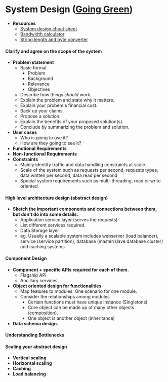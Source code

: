 # System Design ([Going Green](http://fundamentalsofsoftwarearchitecture.com/katas/kata?id=GoingGreen))
* **Resources**
  * [System design cheat sheet](https://gist.github.com/vasanthk/485d1c25737e8e72759f)
  * [Bandwidth calculator](https://www.calculator.net/bandwidth-calculator.html)
  * [String length and byte converter](https://mothereff.in/byte-counter)
#### Clarify and agree on the scope of the system
* **Problem statement**
  * Basic format
    * Problem
    * Background
    * Relevance
    * Objectives
  * Describe how things _should_ work.
  * Explain the problem and state why it matters.
  * Explain your probem's financial cost.
  * Back up your claims.
  * Propose a solution.
  * Explain the benefits of your proposed solution(s).
  * Conclude by summarizing the problem and solution.
* **User cases**
  * Who is going to use it?
  * How are they going to see it?
* **Functional Requirements**
* **Non-functional Requirements**
* **Constraints**
  * Mainly identify traffic and data handling constraints at scale.
  * Scale of the system such as requests per second, requests types, data written per second, data read per second
  * Special system requirements such as multi-threading, read or write oriented.
#### High level architecture design (abstract design)
* **Sketch the important components and connections between them, but don't do into some details.**
  * Application service layer (serves the requests)
  * List different services required.
  * Data Storage layer
  * eg. Usually a scalable system includes webserver (load balancer), service (service partition), database (master/slave database cluster) and caching systems.
#### Component Design
* **Component + specific APIs required for each of them.**
  * Flagship API
  * Ancillary services
* **Object oriented design for functionalities**
  * Map features to modules: One scenario for one module.
  * Consider the relationships among modules
    * Certain functions must have unique instance (Singletons)
    * Core object can be made up of many other objects (composition).
    * One object is another object (inheritance)
* **Data schema design.**
#### Understanding Bottlenecks
#### Scaling your abstract design
* **Vertical scaling**
* **Horizontal scaling**
* **Caching**
* **Load balancing**
